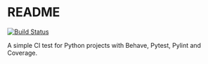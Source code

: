 # README

[![Build Status](https://travis-ci.com/rafasgj/python-ci-example.svg?branch=master)](https://travis-ci.com/rafasgj/python-ci-example)

A simple CI test for Python projects with Behave, Pytest, Pylint and Coverage.
